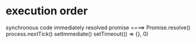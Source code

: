 # execution order
synchronous code
immediately resolved promise ====> Promise.resolve()
process.nextTick()
setImmediate()
setTimeout(() => {}, 0)
